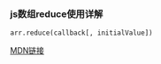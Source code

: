 ### js数组reduce使用详解

```
arr.reduce(callback[, initialValue]) 
```
[MDN链接](https://developer.mozilla.org/zh-CN/docs/Web/JavaScript/Reference/Global_Objects/Array/Reduce)
